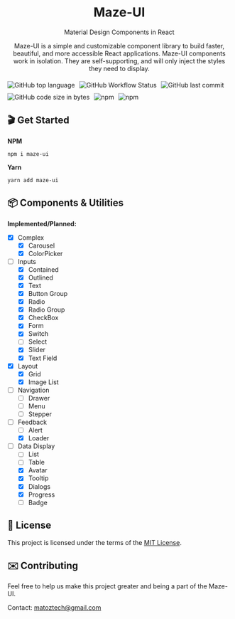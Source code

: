 <h1 align="center">Maze-UI</h1>

<p align="center">Material Design Components in React</p>

<p align="center">Maze-UI is a simple and customizable component library to build faster, beautiful, and more accessible React applications. Maze-UI components work in isolation. They are self-supporting, and will only inject the styles they need to display.</p>

<div style="display:flex;flex-wrap:wrap; gap:10px;margin:20px 0">
    <img alt="GitHub top language" src="https://img.shields.io/github/languages/top/matozz/maze"/>
    <img alt="GitHub Workflow Status" src="https://img.shields.io/github/workflow/status/matozz/maze/Node.js%20CI"/>
    <img alt="GitHub last commit" src="https://img.shields.io/github/last-commit/matozz/maze"/>
    <img alt="GitHub code size in bytes" src="https://img.shields.io/github/languages/code-size/matozz/maze"/>
    <img alt="npm" src="https://img.shields.io/npm/v/maze-ui"/>
    <img alt="npm" src="https://img.shields.io/npm/dm/maze-ui"/>
</div>

## 🎬 Get Started

**NPM**

```shell
npm i maze-ui
```

**Yarn**

```shell
yarn add maze-ui
```

## 📦 Components & Utilities

**Implemented/Planned:**

- [x] Complex
  - [x] Carousel
  - [x] ColorPicker
- [ ] Inputs
  - [x] Contained
  - [x] Outlined
  - [x] Text
  - [x] Button Group
  - [x] Radio
  - [x] Radio Group
  - [x] CheckBox
  - [x] Form
  - [x] Switch
  - [ ] Select
  - [x] Slider
  - [x] Text Field
- [x] Layout
  - [x] Grid
  - [x] Image List
- [ ] Navigation
  - [ ] Drawer
  - [ ] Menu
  - [ ] Stepper
- [ ] Feedback
  - [ ] Alert
  - [x] Loader
- [ ] Data Display
  - [ ] List
  - [ ] Table
  - [x] Avatar
  - [x] Tooltip
  - [x] Dialogs
  - [x] Progress
  - [ ] Badge

## 📖 License

This project is licensed under the terms of the [MIT License](https://github.com/Matozz/maze/blob/master/LICENSE).

## ✉️ Contributing

Feel free to help us make this project greater and being a part of the Maze-UI.

Contact: matoztech@gmail.com
